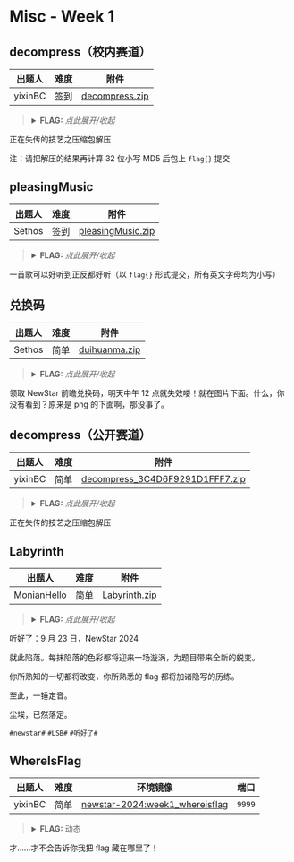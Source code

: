# Misc - Week 1

## decompress（校内赛道）

| 出题人 | 难度 | 附件 |
|-----|-----|-----|
| yixinBC | 签到 | [decompress.zip](https://github.com/project-newstar/newstar-ctf-2024/releases/download/attachment-week1/decompress.zip) |

> <details><summary><strong>FLAG:</strong> <i>点此展开/收起</i></summary>
> <code>flag{c6edaba55bac51875a215e2de11c35dd}</code>
> </details>

正在失传的技艺之压缩包解压

注：请把解压的结果再计算 32 位小写 MD5 后包上 `flag{}` 提交

## pleasingMusic

| 出题人 | 难度 | 附件 |
|-----|-----|-----|
| Sethos | 签到 | [pleasingMusic.zip](https://github.com/project-newstar/newstar-ctf-2024/releases/download/attachment-week1/pleasingMusic.zip) |

> <details><summary><strong>FLAG:</strong> <i>点此展开/收起</i></summary>
> <code>flag{ez_morse_code}</code>
> </details>

一首歌可以好听到正反都好听（以 `flag{}` 形式提交，所有英文字母均为小写）

## 兑换码

| 出题人 | 难度 | 附件 |
|-----|-----|-----|
| Sethos | 简单 | [duihuanma.zip](https://github.com/project-newstar/newstar-ctf-2024/releases/download/attachment-week1/duihuanma.zip) |

> <details><summary><strong>FLAG:</strong> <i>点此展开/收起</i></summary>
> <code>flag{La_vaguelette}</code>
> </details>

领取 NewStar 前瞻兑换码，明天中午 12 点就失效喽！就在图片下面。什么，你没有看到？原来是 png 的下面啊，那没事了。

## decompress（公开赛道）

| 出题人 | 难度 | 附件 |
|-----|-----|-----|
| yixinBC | 简单 | [decompress_3C4D6F9291D1FFF7.zip](https://github.com/project-newstar/newstar-ctf-2024/releases/download/attachment-week1/decompress_3C4D6F9291D1FFF7.zip) |

> <details><summary><strong>FLAG:</strong> <i>点此展开/收起</i></summary>
> <code>flag{U_R_th3_ma5ter_0f_dec0mpress}</code>
> </details>

正在失传的技艺之压缩包解压

## Labyrinth

| 出题人 | 难度 | 附件 |
|-----|-----|-----|
| MonianHello | 简单 | [Labyrinth.zip](https://github.com/project-newstar/newstar-ctf-2024/releases/download/attachment-week1/Labyrinth.zip) |

> <details><summary><strong>FLAG:</strong> <i>点此展开/收起</i></summary>
> <code>flag{e33bb7a1-ac94-4d15-8ff7-fd8c88547b43}</code>
> </details>

听好了：9 月 23 日，NewStar 2024

就此陷落。每抹陷落的色彩都将迎来一场漩涡，为题目带来全新的蜕变。

你所熟知的一切都将改变，你所熟悉的 flag 都将加诸隐写的历练。

至此，一锤定音。

尘埃，已然落定。

`#newstar#` `#LSB#` `#听好了#`

## WhereIsFlag

| 出题人 | 难度 | 环境镜像 | 端口 |
|-----|-----|-----|-----|
| yixinBC | 简单 | [newstar-2024:week1_whereisflag](https://hub.docker.com/r/openctf/newstar-2024/tags?name=week1_whereisflag) | `9999` |

> <details><summary><strong>FLAG:</strong> 动态</summary>
> </details>

才……才不会告诉你我把 flag 藏在哪里了！
